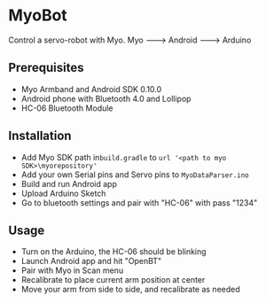 # MyoBot
Control a servo-robot with Myo.
Myo ---> Android ---> Arduino

## Prerequisites

* Myo Armband and Android SDK 0.10.0
* Android phone with Bluetooth 4.0 and Lollipop
* HC-06 Bluetooth Module

## Installation

* Add Myo SDK path in```build.gradle``` to ```url '<path to myo SDK>\myorepository'```
* Add your own Serial pins and Servo pins to ```MyoDataParser.ino```
* Build and run Android app
* Upload Arduino Sketch
* Go to bluetooth settings and pair with "HC-06" with pass "1234"

## Usage

* Turn on the Arduino, the HC-06 should be blinking
* Launch Android app and hit "OpenBT"
* Pair with Myo in Scan menu
* Recalibrate to place current arm position at center
* Move your arm from side to side, and recalibrate as needed

